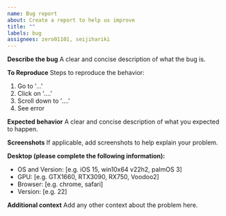 ```yaml
---
name: Bug report
about: Create a report to help us improve
title: ""
labels: bug
assignees: zero01101, seijihariki
---
```


**Describe the bug**
A clear and concise description of what the bug is.

**To Reproduce**
Steps to reproduce the behavior:

1. Go to '...'
2. Click on '....'
3. Scroll down to '....'
4. See error

**Expected behavior**
A clear and concise description of what you expected to happen.

**Screenshots**
If applicable, add screenshots to help explain your problem.

**Desktop (please complete the following information):**

- OS and Version: [e.g. iOS 15, win10x64 v22h2, palmOS 3]
- GPU: [e.g. GTX1660, RTX3090, RX750, Voodoo2]
- Browser: [e.g. chrome, safari]
- Version: [e.g. 22]

**Additional context**
Add any other context about the problem here.

